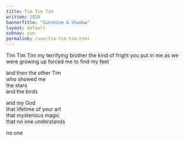 ```yaml
---
title: Tim Tim Tim
written: 2020
bannerTitle: "Sunshine & Shadow" 
layout: default
subnav: sun
permalink: /sun/tim-tim-tim.html
---
```


<div class="poem">
Tim Tim Tim  
my terrifying brother  
the kind of fright  
you put in me  
as we were growing up  
forced me to find my feet  


and then the other Tim  
who showed me  
the stars  
and the birds  


and my God  
that lifetime of your art  
that mysterious magic  
that no one understands  


no one
</div>
